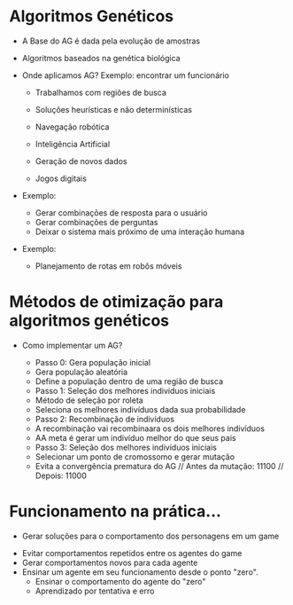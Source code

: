 # Algoritmos Genéticos

- A Base do AG é dada pela evolução de amostras

- Algoritmos baseados na genética biológica

- Onde aplicamos AG? Exemplo: encontrar um funcionário
    * Trabalhamos com regiões de busca 
    * Soluções heurísticas e não determinísticas 

    * Navegação robótica 
    * Inteligência Artificial
    * Geração de novos dados
    * Jogos digitais

- Exemplo: 
    * Gerar combinações de resposta para o usuário 
    * Gerar combinações de perguntas
    * Deixar o sistema mais próximo de uma interação humana 

- Exemplo:
    * Planejamento de rotas em robôs móveis

# Métodos de otimização para algoritmos genéticos

- Como implementar um AG?
    * Passo 0: Gera população inicial
    - Gera população aleatória 
    - Define a população dentro de uma região de busca

    * Passo 1: Seleção dos melhores indivíduos iniciais
    - Método de seleção por roleta
    - Seleciona os melhores indivíduos dada sua probabilidade

    * Passo 2: Recombinação de indivíduos
    - A recombinação vai recombinaara os dois melhores indivíduos
    - AA meta é gerar um indivíduo melhor do que seus pais

    * Passo 3: Seleção dos melhores indivíduos iniciais
    - Selecionar um ponto de cromossomo e gerar mutação 
    - Evita a convergência prematura do AG
    // Antes da mutação: 11100
    // Depois: 11000

# Funcionamento na prática...

* Gerar soluções para o comportamento dos personagens em um game 
- Evitar comportamentos repetidos entre os agentes do game
- Gerar comportamentos novos para cada agente 
- Ensinar um agente em seu funcionamento desde o ponto "zero". 
    * Ensinar o comportamento do agente do "zero"
    * Aprendizado por tentativa e erro

#